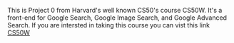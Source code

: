 <html>
  <p>This is Project 0 from Harvard's well known CS50's course CS50W. It's a front-end for Google Search, Google Image Search, and Google Advanced Search. 
If you are intersted in taking this course you can vist this link <a href="https://www.edx.org/course/cs50s-web-programming-with-python-and-javascript">CS50W</a> </p>
</html>
